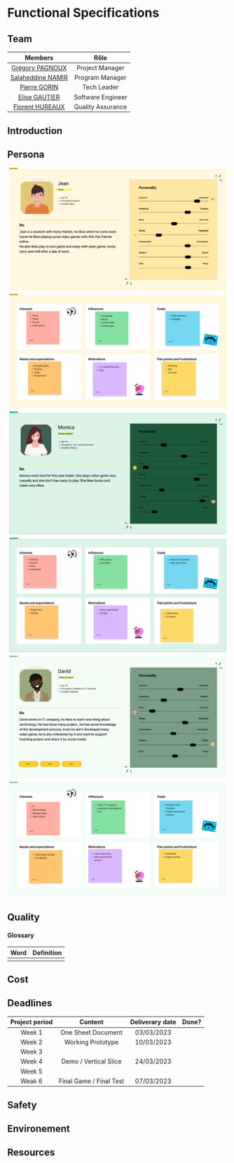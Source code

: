 # Functional Specifications

## Team

| Members | Rôle |
| :-: | :-: |
| [Grégory PAGNOUX](https://github.com/Gregory-Pagnoux) | Project Manager |
| [Salaheddine NAMIR](https://github.com/T3rryc) | Program Manager |
| [Pierre GORIN](https://github.com/Pierre2103) | Tech Leader |
| [Elise GAUTIER](https://github.com/elisegtr) | Software Engineer |
| [Florent HUREAUX](https://github.com/florenthureaux) | Quality Assurance |

## Introduction
## Persona
![alt text](/Document/Functional/image/Persona1_1.png)
![alt text](/Document/Functional/image/Persona1_2.png)
![alt text](/Document/Functional/image/Persona2_1.png)
![alt text](/Document/Functional/image/Persona2_2.png)
![alt text](/Document/Functional/image/Persona3_1.png)
![alt text](/Document/Functional/image/Persona3_2.png)


## Quality

#### Glossary
|Word | Definition |
| :-: | :-: |
| | |

## Cost 

## Deadlines


| Project period | Content | Deliverary date| Done?|
| :-: | :-: | :-: | :-: |
|Week 1|One Sheet Document| 03/03/2023| |
|Week 2| Working Prototype|10/03/2023| |
|Week 3||||
|Week 4|Demo / Vertical Slice|24/03/2023||
|Week 5||||
|Weak 6|Final Game / Final Test |07/03/2023||





## Safety

## Environement

## Resources